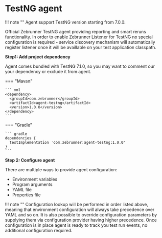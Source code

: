# TestNG agent

!!! note ""
    Agent support TestNG version starting from 7.0.0.

Official Zebrunner TestNG agent providing reporting and smart reruns functionality. In order to enable Zebrunner Listener for TestNG no special configuration is required - service discovery mechanism will automatically register listener once it will be availlable on your test application classpath.

**Step1: Add project dependency**

Agent comes bundled with TestNG 7.1.0, so you may want to comment our your dependency or exclude it from agent.

=== "Mavan"

    ``` xml
    <dependency>
      <groupId>com.zebrunner</groupId>
      <artifactId>agent-testng</artifactId>
      <version>1.0.0</version>
    </dependency>
    ```

=== "Gradle"

    ``` gradle
    dependencies {
      testImplementation 'com.zebrunner:agent-testng:1.0.0'
    }
    ```

**Step 2: Configure agent**

There are multiple ways to provide agent configuration:

* Environment variables
* Program arguments
* YAML file
* Properties file

!!! note ""
    Configuration lookup will be performed in order listed above, meaning that environment configuration will always take precedence over YAML and so on. It is also possible to override configuration parameters by supplying them via configuration provider having higher precedence. Once configuration is in place agent is ready to track you test run events, no additional configuration required.

